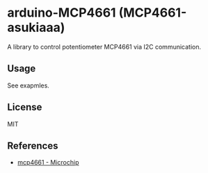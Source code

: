 # arduino-MCP4661 (MCP4661-asukiaaa)

A library to control potentiometer MCP4661 via I2C communication.

## Usage

See exapmles.

## License

MIT

## References

- [mcp4661 - Microchip](https://www.microchip.com/en-us/product/mcp4661)
